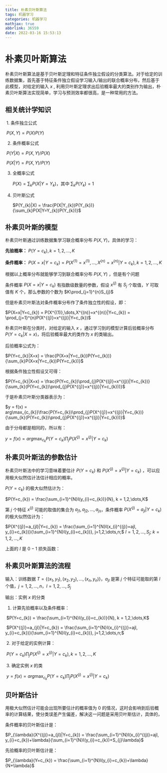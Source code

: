 ```yaml
---
title: 朴素贝叶斯算法
tags: 机器学习
categories: 机器学习
mathjax: true
abbrlink: 36559
date: 2022-03-16 15:53:13
---
```


# 朴素贝叶斯算法

​		朴素贝叶斯算法是基于贝叶斯定理和特征条件独立假设的分类算法。对于给定的训练数据集，首先基于特征条件独立假设学习输入/输出的联合概率分布，然后基于此模型，对给定的输入 $x$ , 利用贝叶斯定理求出后验概率最大的类别作为输出，朴素贝叶斯算法实现简单，学习与预测效率都很高，是一种常用的方法。


## 相关统计学知识

​	1. 条件独立公式

​			$P(X,Y) = P(X)P(Y)$ 

2. 条件概率公式

​			$P(Y|X) = P(X,Y)/P(X)$

​			$P(X|Y) = P(X,Y)/P(Y)$ 

 3. 全概率公式

    $P(X) = \sum_{k}P(X|Y=Y_{k})$，其中 $\sum_{k}P(Y_{k})=1$

 4. 贝叶斯公式

    $P(Y_{k}|X) = \frac{P(X|Y_{k})P(Y_{k})}{\sum_{k}P(X|Y=Y_{k})P(Y_{k})}$ 

    

## 朴素贝叶斯的模型

朴素贝叶斯通过训练数据集学习联合概率分布 $P(X,Y)$，具体的学习：

**先验概率：** $P(Y=c_{k}), k = 1,2,\dots,K$

**条件概率：** $P(X=x|Y=c_{k}) = P(X^{(1)}=x^{(1)},\dots,X^{(n)}=x^{(n)}|Y=c_{k}), k=1,2,\dots,K$ 

根据以上概率分布就能够学习到联合概率分布 $P(X,Y)$ ，但是有个问题

条件概率 $P(X=x|Y=c_{k})$ 有指数级数量的参数，假设 $x^{(j)}$ 有 $S_{j}$ 个取值，$Y$ 可取值有 $K$ 个，那么参数的个数为 $K\prod_{j=1}^{n}S_{j}$ 

但是朴素贝叶斯法对条件概率分布作了条件独立性的假设，即：

$P(X=x|Y=c_{k}) = P(X^{(1)},\dots,X^{(n)}=x^{(n)}|Y=c_{k}) = \prod_{j=1}^{n}P(X^{(j)}=x^{(j)}|Y=c_{k})$

朴素贝叶斯在分类时，对给定的输入 $x$ ，通过学习到的模型计算后验概率分布 $P(Y=c_{k}|X=x)$，将后验概率最大的类作为 $x$ 的类输出。

后验概率公式为：

$P(Y=c_{k}|X=x) = \frac{P(X=x|Y=c_{k})P(Y=c_{k})}{\sum_{k}P(X=x|Y=c_{k})P(Y=c_{k})}$ 

根据条件独立性假设又可得：

$P(Y=c_{k}|X=x) = \frac{P(Y=c_{k})\prod_{j}P(X^{(j)}=x^{(j)}|Y=c_{k})}{\sum_{k}(P(Y=c_{k})\prod_{j}P(X^{(j)}=x^{(j)}|Y=c_{k}))}$ 

于是朴素贝叶斯分类器表示为：

$y = f(x) = arg\max_{c_{k}}\frac{P(Y=c_{k})\prod_{j}P(X^{(j)}=x^{(j)}|Y=c_{k})}{\sum_{k}(P(Y=c_{k})\prod_{j}P(X^{(j)}=x^{(j)}|Y=c_{k}))}$ 

由于分母都是相同的，所以有：

$y = f(x) = arg\max_{c_{k}}P(Y=c_{k})\prod_{j}P(X^{(j)}=x^{(j)}|Y=c_{k})$ 



## 朴素贝叶斯法的参数估计

朴素贝叶斯法中的学习意味着要估计 $P(Y=c_{k})$ 和 $P(X^{(j)}=x^{(j)}|Y=c_{k})$ ，可以应用极大似然估计法估计相应的概率。

$P(Y=c_{k})$ 的极大似然估计为：

$P(Y=c_{k}) = \frac{\sum_{i=1}^{N}I(y_{i}=c_{k})}{N}, k = 1,2,\dots,K$

第 $j$ 个特征 $x^{(j)}$ 可能的取值的集合为 ${a_{j1},a_{j2},\dots,a_{js}}$，条件概率 $P(X^{(j)}=a_{jl}|Y=c_{k})$ 的极大似然估计为：

$P(X^{(j)}=a_{jl}|Y=c_{k}) = \frac{\sum_{i=1}^{N}I(x_{i}^{(j)}=ajl, y_{i}=c_{k})}{\sum_{i=1}^{N}I(y_{i}=c_{k})}, j=1,2,\dots,n;$    $l=1,2,\dots,S_{j};$     $k=1,2,\dots,K$  

上面的 $I$ 是 $0-1$ 损失函数：


## 朴素贝叶斯算法的流程

输入：训练数据 $T=\{(x_{1},y_{1}),(x_{2},y_{2}),\dots,(x_{n},y_{n})\}$，$a_{jl}$ 是第 $j$ 个特征可能取的第 $l$ 个值，$j=1,2,\dots,n$，$l=1,2,\dots,S_{j}$ 

输出：实例 $x$ 的分类

1. 计算先验概率以及条件概率：

​		$P(Y=c_{k}) = \frac{\sum_{i=1}^{N}I(y_{i}=c_{k})}{N}, k = 1,2,\dots,K$

​		$P(X^{(j)}=a_{jl}|Y=c_{k}) = \frac{\sum_{i=1}^{N}I(x_{i}^{(j)}=ajl, y_{i}=c_{k})}{\sum_{i=1}^{N}I(y_{i}=c_{k})}, j=1,2,\dots,n;$ 

​	 2. 对于给定的实例计算：

​		$P(Y=c_{k})\prod_{j}P(X^{(j)}=x^{(j)}|Y=c_{k}), k=1,2,\dots,K$ 

​	  3. 确定实例 $x$ 的类

​		$y = f(x) = arg\max_{c_{k}}P(Y=c_{k})\prod_{j}P(X^{(j)}=x^{(j)}|Y=c_{k})$



## 贝叶斯估计

用极大似然估计可能会出现所要估计的概率值为 0 的情况，这时会影响到后验概率的计算结果，使分类误差产生偏差，解决这一问题是采用贝叶斯估计，具体的，

条件概率的贝叶斯估计是：

$P_{\lambda}(X^{(j)}=a_{jl}|Y=c_{k}) = \frac{\sum_{i=1}^{N}I(x_{i}^{(j)}=ajl, y_{i}=c_{k})+\lambda}{\sum_{i=1}^{N}I(y_{i}=c_{k})+S_{j}\lambda}$ 

先验概率的贝叶斯估计是：

$P_{\lambda}(Y=c_{k}) = \frac{\sum_{i=1}^{N}I(y_{i}=c_{k})+\lambda}{N+\lambda}$  





























